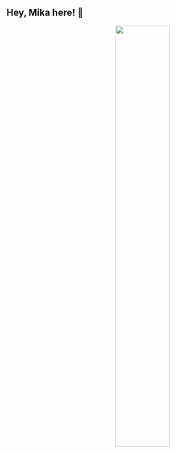 ## Hey, Mika here! :wave:

<picture>
    <source media="(prefers-color-scheme: dark)" srcset="https://github-readme-stats-ouuan.vercel.app/api?username=MikaStiebitz&theme=dark&show_icons=true">
    <img align="right" width="50%" src="https://github-readme-stats-ouuan.vercel.app/api?username=MikaStiebitz&show_icons=true">
</picture>

